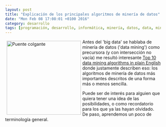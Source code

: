 ```yaml
---
layout: post
title: "Explicación de los principales algoritmos de minería de datos"
date: "Mon Feb 08 17:08:01 +0100 2016"
category: desarrollo
tags: [programación, desarrollo, informática, minería, datos, data, mining, algoritmos]
---
```






<a href="https://plus.google.com/112862240851570159916/posts/enskqjdRfyK://plus.google.com/u/1/112862240851570159916/posts/Xivia9jvo2P?pid=6248949575169997282&oid=112862240851570159916" title="Puente colgante"><img src="https://lh3.googleusercontent.com/-aR38Ax3ng6E/Vri6h79V-eI/AAAAAAAAOVA/JI4sEeh6Ez0/w324-h486-no/IMG_9828.JPG" width="240"  alt="Puente colgante" style="float:left; margin:5px"></a>
Antes del 'big data' se hablaba de minería de datos ('data mining') como precursora (y con intersección no vacía) me resultó interesante [Top 10 data mining algorithms in plain English](http://rayli.net/blog/data/top-10-data-mining-algorithms-in-plain-english/) donde justamente describen eso: los algoritmos de minería de datos más importantes descritos de una forma más o menos sencilla. 

Puede ser de interés para alguien que quiera tener una idea de las posibilidades, o como recordatorio para los que ya las hayan olvidado. De paso, aprendemos un poco de terminología general.
